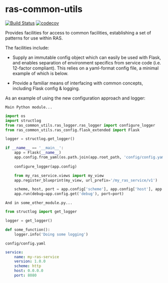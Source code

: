# ras-common-utils
[![Build Status](https://travis-ci.org/ONSdigital/ras-common-utils.svg?branch=master)](https://travis-ci.org/ONSdigital/ras-common-utils)
[![codecov](https://codecov.io/gh/ONSdigital/ras-common-utils/branch/master/graph/badge.svg)](https://codecov.io/gh/ONSdigital/ras-common-utils)


Provides facilities for access to common facilities, establishing a set of patterns for use within RAS.

The facilities include:
 
- Supply an immutable config object which can easily be used with Flask, and enables separation of environment
specifics from service code (i.e. 12-factor compliant). This relies on a yaml-format config file, a minimal example
of which is below.

- Provide a familiar means of interfacing with common concepts, including Flask config & logging.

As an example of using the new configuration approach and logger:

`Main Python module...`
```Python
import os
import structlog
from ras_common_utils.ras_logger.ras_logger import configure_logger
from ras_common_utils.ras_config.flask_extended import Flask

logger = structlog.get_logger()

if __name__ == '__main__':
    app = Flask(__name__)
    app.config.from_yaml(os.path.join(app.root_path, 'config/config.yaml'))
    
    configure_logger(app.config)

    from my_ras_service.views import my_view
    app.register_blueprint(my_view, url_prefix='/my_ras_service/v1')

    scheme, host, port = app.config['scheme'], app.config['host'], app.config['port']
    app.run(debug=app.config.get('debug'), port=port)

```

`And in some_other_module.py...`

```Python
from structlog import get_logger

logger = get_logger()

def some_function():
    logger.info('Doing some logging')
```

`config/config.yaml`
```Yaml
service:
    name: my-ras-service
    version: 1.0.0
    scheme: http
    host: 0.0.0.0
    port: 8080
```
